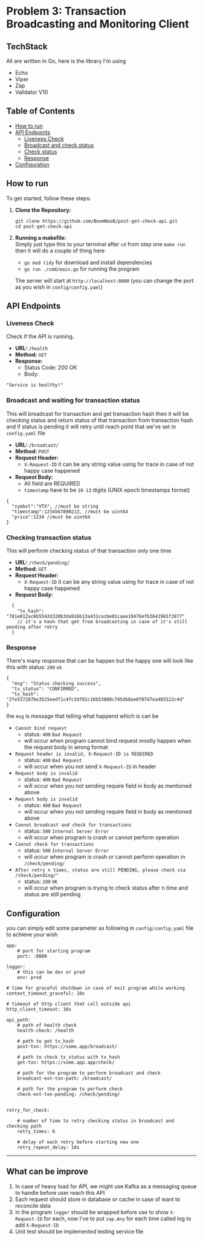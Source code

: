 
# Problem 3: Transaction Broadcasting and Monitoring Client 

## TechStack
All are written in Go, here is the library I'm using
- Echo
- Viper
- Zap
- Validator V10
## Table of Contents

- [How to run](#how-to-run)
- [API Endpoints](#api-endpoints)
  - [Liveness Check](#liveness-check)
  - [Broadcast and check status](#broadcast-and-waiting-for-transaction-status)
  - [Check status](#checking-transaction-status)
  - [Response](#response)
- [Configuration](#configuration)

## How to run

To get started, follow these steps:

1. **Clone the Repository:**
   ```
   git clone https://github.com/BoomNooB/post-get-check-api.git
   cd post-get-check-api
   ```
   

4. **Running a makefile:**\
   Simply just type this to your terminal after `cd` from step one
   `make run`
   then it will do a couple of thing here
   - `go mod tidy` for download and install dependencies  
   - `go run ./cmd/main.go` for running the program

   The server will start at `http://localhost:8080` (you can change the port as you wish in `config/config.yaml`)

## API Endpoints

### Liveness Check

Check if the API is running.

- **URL:** `/health`
- **Method:** `GET`
- **Response:**
  - Status Code: 200 OK
  - Body:
```
"Service is healthy!"
```
### Broadcast and waiting for transaction status

This will broadcast for transaction and get transaction hash
then it will be checking status and return status of that transaction from transaction hash
and if status is pending it will retry until reach point that we've set in `config.yaml` file

- **URL:** `/broadcast/`
- **Method:** `POST`
- **Request Header:** 
	- `X-Request-ID` it can be any string value using for trace in case of not happy case happened
- **Request Body:** 
	- All field are REQUIRED 
	- `timestamp` have to be `10-13` digits (UNIX epoch timestamps format)
```
{
  "symbol":"VTX", //must be string 
  "timestamp":1234567890213, //must be uint64
  "price":1234 //must be uint64
}
```

### Checking transaction status

This will perform checking status of that transaction only one time

- **URL:** `/check/pending/`
- **Method:** `GET`
- **Request Header:** 
	- `X-Request-ID` it can be any string value using for trace in case of not happy case happened
- **Request Body:**
```
  {
    "tx_hash": "781e812ac6b5542d320b3da916b13a431cacbe01caee19476efb3641965f2877"
    // it's a hash that get from broadcasting in case of it's still pending after retry
  }
```


### Response
There's many response that can be happen but the happy one will look like this with status: `200` `ok`
```
{
  "msg": "Status checking success",
  "tx_status": "CONFIRMED",
  "tx_hash": "2fe537287be3525eedf1c4fc3df82c16b53800c745db8ae0f07d7ea485522c4d"
} 
```
the `msg` is message that telling what happend which is can be

- `Cannot bind request`  
	- status: `400` `Bad Request`
	- will occur when program cannot bind request mostly happen when the request body in wrong format
- `Request header is invalid, X-Request-ID is REQUIRED`
	- status: `400` `Bad Request`
	- will occur when you not send `X-Request-ID` in header
- `Request body is invalid`
	- status: `400` `Bad Request`
	- will occur when you not sending require field in body as mentioned above 
- `Request body is invalid`
	- status: `400` `Bad Request`
	- will occur when you not sending require field in body as mentioned above 
- `Cannot broadcast and check for transactions`
	- status: `500` `Internal Server Error`
	- will occur when program is crash or cannot perform operation 
- `Cannot check for transactions`
	- status: `500` `Internal Server Error`
	- will occur when program is crash or cannot perform operation in `/check/pending/`
- `After retry n times, status are still PENDING, please check via /check/pending/"`
	- status: `200` `OK`
	- will occur when program is trying to check status after n time and status are still pending



## Configuration

you can simply edit some parameter as following in `config/config.yaml` file to achieve your wish
```
app:
	# port for starting program
	port: :8080 
	
logger:
	# this can be dev or prod
	env: prod 

# time for graceful shutdown in case of exit program while working
context_timeout_graceful: 10s 

# timeout of http client that call outside api
http_client_timeout: 10s 

api_path:
	# path of health check
	health-check: /health 

	# path to get tx_hash
	post-txn: https://some.app/broadcast/
	
	# path to check tx_status with tx_hash
	get-txn: https://some.app.app/check/
	
	# path for the program to perform broadcast and check
	broadcast-ext-txn-path: /broadcast/

	# path for the program to perform check
	check-ext-txn-pending: /check/pending/


retry_for_check:

	# number of time to retry checking status in broadcast and checking path
	retry_times: 6

	# delay of each retry before starting new one
	retry_repeat_delay: 10s
```

---
## What can be improve
1. In case of heavy load for API, we might use Kafka as a messaging queue to handle before user reach this API
2. Each request should store in database or cache in case of want to reconcile data
3. In the program `logger` should be wrapped before use to show `X-Request-ID` for each, now I've to put `zap.Any` for each time called log to add `X-Request-ID`
4. Unit test should be implemented testing service file